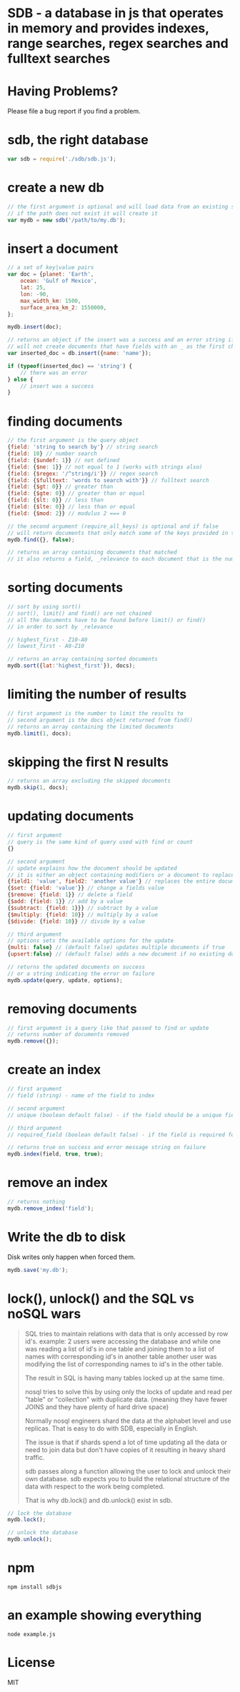 # SDB - a database in js that operates in memory and provides indexes, range searches, regex searches and fulltext searches

# Having Problems?
Please file a bug report if you find a problem.

# sdb, the right database
```javascript
var sdb = require('./sdb/sdb.js');
```

# create a new db
```javascript
// the first argument is optional and will load data from an existing save
// if the path does not exist it will create it
var mydb = new sdb('/path/to/my.db');
```

# insert a document
```javascript
// a set of key|value pairs
var doc = {planet: 'Earth',
	ocean: 'Gulf of Mexico',
	lat: 25,
	lon: -90,
	max_width_km: 1500,
	surface_area_km_2: 1550000,
};

mydb.insert(doc);
```

```javascript
// returns an object if the insert was a success and an error string if the insert was a failure
// will not create documents that have fields with an _ as the first character
var inserted_doc = db.insert({name: 'name'});

if (typeof(inserted_doc) == 'string') {
	// there was an error
} else {
	// insert was a success
}
```

# finding documents
```javascript
// the first argument is the query object
{field: 'string to search by'} // string search
{field: 10} // number search
{field: {$undef: 1}} // not defined
{field: {$ne: 1}} // not equal to 1 (works with strings also)
{field: {$regex: '/^string/i'}} // regex search
{field: {$fulltext: 'words to search with'}} // fulltext search
{field: {$gt: 0}} // greater than
{field: {$gte: 0}} // greater than or equal
{field: {$lt: 0}} // less than
{field: {$lte: 0}} // less than or equal
{field: {$mod: 2}} // modulus 2 === 0
```

```javascript
// the second argument (require_all_keys) is optional and if false
// will return documents that only match some of the keys provided in the query
mydb.find({}, false);

// returns an array containing documents that matched
// it also returns a field, _relevance to each document that is the number of matched fields
```

# sorting documents
```javascript
// sort by using sort()
// sort(), limit() and find() are not chained
// all the documents have to be found before limit() or find()
// in order to sort by _relevance

// highest_first - Z10-A0
// lowest_first - A0-Z10

// returns an array containing sorted documents
mydb.sort({lat:'highest_first'}), docs);
```

# limiting the number of results
```javascript
// first argument is the number to limit the results to
// second argument is the docs object returned from find()
// returns an array containing the limited documents
mydb.limit(1, docs);
```

# skipping the first N results
```javascript
// returns an array excluding the skipped documents
mydb.skip(1, docs);
```

# updating documents
```javascript
// first argument
// query is the same kind of query used with find or count
{}
```

```javascript
// second argument
// update explains how the document should be updated
// it is either an object containing modifiers or a document to replace the documents found using the query
{field1: 'value', field2: 'another value'} // replaces the entire document except _id
{$set: {field: 'value'}} // change a fields value
{$remove: {field: 1}} // delete a field
{$add: {field: 1}} // add by a value
{$subtract: {field: 1}}} // subtract by a value
{$multiply: {field: 10}} // multiply by a value
{$divide: {field: 10}} // divide by a value
```

```javascript
// third argument
// options sets the available options for the update
{multi: false} // (default false) updates multiple documents if true
{upsert:false} // (default false) adds a new document if no existing document matches if true
```

```javascript
// returns the updated documents on success
// or a string indicating the error on failure
mydb.update(query, update, options);
```

# removing documents
```javascript
// first argument is a query like that passed to find or update
// returns number of documents removed
mydb.remove({});
```

# create an index
```javascript
// first argument
// field (string) - name of the field to index

// second argument
// unique (boolean default false) - if the field should be a unique field

// third argument
// required_field (boolean default false) - if the field is required for an insert and cannot be removed with $remove

// returns true on success and error message string on failure
mydb.index(field, true, true);
```

# remove an index
```javascript
// returns nothing
mydb.remove_index('field');
```

# Write the db to disk

Disk writes only happen when forced them.

```javascript
mydb.save('my.db');
```

# lock(), unlock() and the SQL vs noSQL wars
> SQL tries to maintain relations with data that is only accessed by row id's.
> example:
> 2 users were accessing the database and while one was
> reading a list of id's in one table and joining them to a list of
> names with corresponding id's in another table another user was
> modifying the list of corresponding names to id's in the other table.
>
> The result in SQL is having many tables locked up at the same time.
> 
> nosql tries to solve this by using only the locks
> of update and read per "table" or "collection" with duplicate data.
> (meaning they have fewer JOINS and they have plenty of hard drive space)
>
> Normally nosql engineers shard the data at the alphabet level and use replicas.
> That is easy to do with SDB, especially in English.
> 
> The issue is that if shards spend a lot of time updating all the data
> or need to join data but don't have copies of it resulting in heavy shard traffic.
> 
> sdb passes along a function allowing
> the user to lock and unlock their own database.
> sdb expects you to build the relational structure of the data
> with respect to the work being completed.
> 
> That is why db.lock() and db.unlock() exist in sdb.

```javascript
// lock the database
mydb.lock();

// unlock the database
mydb.unlock();
```

# npm
`npm install sdbjs`

# an example showing everything
`node example.js`

# License
MIT
